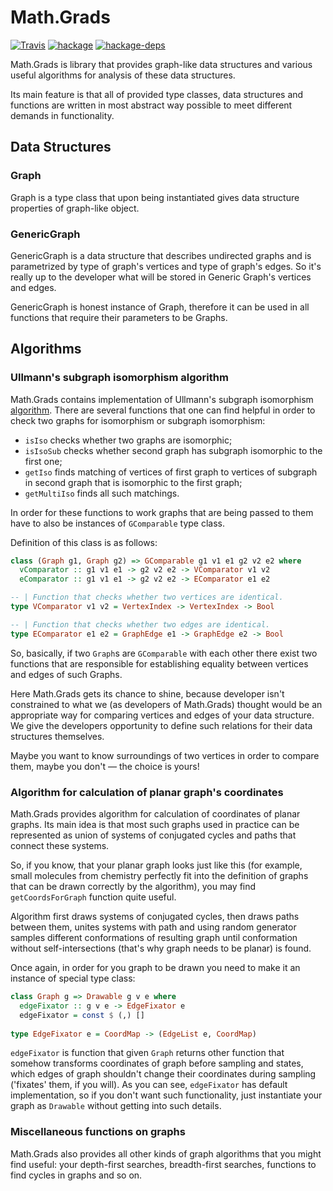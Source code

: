 # Math.Grads

[![Travis](https://img.shields.io/travis/biocad/math-grads.svg)](https://travis-ci.org/biocad/math-grads)
[![hackage](https://img.shields.io/hackage/v/math-grads.svg)](https://hackage.haskell.org/package/math-grads)
[![hackage-deps](https://img.shields.io/hackage-deps/v/math-grads.svg)](https://hackage.haskell.org/package/math-grads)

Math.Grads is library that provides graph-like data structures
and various useful algorithms for analysis of these data structures.

Its main feature is that all of provided type classes, data structures and 
functions are written in most abstract way possible to meet different demands
in functionality.

## Data Structures

### Graph

Graph is a type class that upon being instantiated gives data structure
properties of graph-like object.

### GenericGraph

GenericGraph is a data structure that describes undirected graphs and is
parametrized by type of graph's vertices and type of graph's edges. 
So it's really up to the developer what will be stored in Generic Graph's vertices
and edges.

GenericGraph is honest instance of Graph, therefore it can be used in all functions
that require their parameters to be Graphs.

## Algorithms

### Ullmann's subgraph isomorphism algorithm

Math.Grads contains implementation of Ullmann's subgraph isomorphism 
[algorithm](https://www.cs.bgu.ac.il/~dinitz/Course/SS-12/Ullman_Algorithm.pdf).
There are several functions that one can find helpful in order to check two graphs
for isomorphism or subgraph isomorphism: 

* `isIso` checks whether two graphs are isomorphic;
* `isIsoSub` checks whether second graph has subgraph isomorphic to the first one;
* `getIso` finds matching of vertices of first graph to vertices of subgraph in second graph that
is isomorphic to the first graph;
* `getMultiIso` finds all such matchings.

In order for these functions to work graphs that are being passed to them have to also
be instances of `GComparable` type class.

Definition of this class is as follows:

```haskell
class (Graph g1, Graph g2) => GComparable g1 v1 e1 g2 v2 e2 where
  vComparator :: g1 v1 e1 -> g2 v2 e2 -> VComparator v1 v2
  eComparator :: g1 v1 e1 -> g2 v2 e2 -> EComparator e1 e2

-- | Function that checks whether two vertices are identical.
type VComparator v1 v2 = VertexIndex -> VertexIndex -> Bool

-- | Function that checks whether two edges are identical.
type EComparator e1 e2 = GraphEdge e1 -> GraphEdge e2 -> Bool
```

So, basically, if two `Graph`s are `GComparable` with each other there exist
two functions that are responsible for establishing equality between vertices and edges
of such Graphs.

Here Math.Grads gets its chance to shine, because developer isn't constrained to 
what we (as developers of Math.Grads) thought would be an appropriate way for comparing 
vertices and edges of your data structure. We give the developers opportunity to define 
such relations for their data structures themselves. 

Maybe you want to know surroundings of two vertices in order to compare them, maybe 
you don't — the choice is yours!

### Algorithm for calculation of planar graph's coordinates

Math.Grads provides algorithm for calculation of coordinates of planar graphs.
Its main idea is that most such graphs used in practice can be represented 
as union of systems of conjugated cycles and paths that connect these systems.

So, if you know, that your planar graph looks just like this 
(for example, small molecules from chemistry perfectly fit 
into the definition of graphs that can be drawn correctly by the algorithm), 
you may find `getCoordsForGraph` function quite useful.

Algorithm first draws systems of conjugated cycles, then draws paths between them,
unites systems with path and using random generator samples different conformations
of resulting graph until conformation without self-intersections (that's why graph needs
to be planar) is found.

Once again, in order for you graph to be drawn you need to make it an instance of
special type class:

```haskell
class Graph g => Drawable g v e where
  edgeFixator :: g v e -> EdgeFixator e
  edgeFixator = const $ (,) []
  
type EdgeFixator e = CoordMap -> (EdgeList e, CoordMap)
```

`edgeFixator` is function that given `Graph` returns other function that somehow transforms 
coordinates of graph before sampling and states, which edges of graph shouldn't change their coordinates
during sampling ('fixates' them, if you will). As you can see, `edgeFixator` has default implementation,
so if you don't want such functionality, just instantiate your graph as `Drawable` without
getting into such details.

### Miscellaneous functions on graphs

Math.Grads also provides all other kinds of graph algorithms that you might find useful:
your depth-first searches, breadth-first searches, functions to find cycles in graphs and so on.
